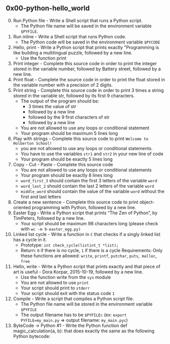 ## 0x00-python-hello_world ##
0. Run Python file - Write a Shell script that runs a Python script.
	* The Python file name will be saved in the environment variable `$PYFILE`.
1. Run inline - Write a Shell script that runs Python code.
	* The Python code will be saved in the environment variable `$PYCODE`
2. Hello, print - Write a Python script that prints exactly "Programming is like building a multilingual puzzle, followed by a new line.
	* Use the function print
3. Print integer - Complete this source code in order to print the integer stored in the variable number, followed by Battery street, followed by a new line.
4. Print float - Complete the source code in order to print the float stored in the variable number with a precision of 2 digits.
5. Print string - Complete this source code in order to print 3 times a string stored in the variable str, followed by its first 9 characters.
	* The output of the program should be:
		* 3 times the value of str
		* followed by a new line
		* followed by the 9 first characters of str
		* followed by a new line
	* You are not allowed to use any loops or conditional statement
	* Your program should be maximum 5 lines long
6. Play with strings - Complete this source code to print `Welcome to Holberton School!`
	* you are not allowed to use any loops or conditional statements.
	* You have to use the variables `str1` and `str2` in your new line of code
	* Your program should be exactly 5 lines long
7. Copy - Cut - Paste - Complete this source code
	* You are not allowed to use any loops or conditional statements
	* Your program should be exactly 8 lines long
	* `word_first_3` should contain the first 3 letters of the variable `word`
	* `word_last_2` should contain the last 2 letters of the variable `word`
	* `middle_word` should contain the value of the variable `word` without the first and last letters
8. Create a new sentence - Complete this source code to print object-oriented programming with Python, followed by a new line.
9. Easter Egg - Write a Python script that prints “The Zen of Python”, by TimPeters, followed by a new line.
	* Your script should be maximum 98 characters long (please check with `wc -m 9-easter_egg.py)`
10. Linked list cycle - Write a function in `C` that checks if a singly linked list has a cycle in it.
	* Prototype: `int check_cycle(listint_t *list);`
	* Return: `0` if there is no cycle, `1` if there is a cycle
Requirements:
Only these functions are allowed: `write`, `printf`, `putchar`, `puts`,` malloc`, `free`
11. Hello, write - Write a Python script that prints exactly and that piece of art is useful - Dora Korpar, 2015-10-19, followed by a new line.
	* Use the function write from the `sys` module
	* You are not allowed to use `print`
	* Your script should print to `stderr`
	* Your script should exit with the status code `1`
12. Compile - Write a script that compiles a Python script file.
	* The Python file name will be stored in the environment variable `$PYFILE`
	* The output filename has to be `$PYFILEc` (ex: `export PYFILE=my_main.py` => output filename: `my_main.pyc`)
13. ByteCode -> Python #1 - Write the Python function def magic_calculation(a, b): that does exactly the same as the following Python bytecode:

